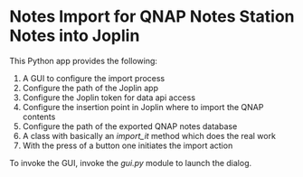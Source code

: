 # Notes Import for QNAP Notes Station Notes into Joplin
This Python app provides the following:
 1. A GUI to configure the import process
 1. Configure the path of the Joplin app
 1. Configure the Joplin token for data api access
 1. Configure the insertion point in Joplin where to import the QNAP contents
 1. Configure the path of the exported QNAP notes database
 1. A class with basically an *import_it* method which does the real work
 1. With the press of a button one initiates the import action
 
 To invoke the GUI, invoke the *gui.py* module to launch the dialog.
 